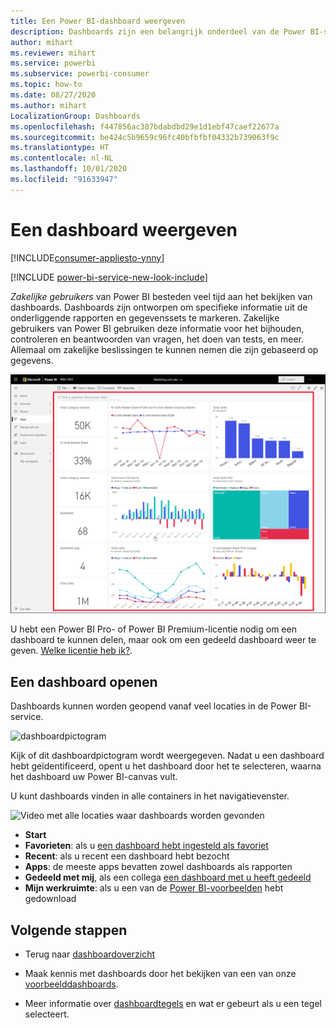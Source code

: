 ```yaml
---
title: Een Power BI-dashboard weergeven
description: Dashboards zijn een belangrijk onderdeel van de Power BI-service. Leer hoe u een dashboard opent en weergeeft.
author: mihart
ms.reviewer: mihart
ms.service: powerbi
ms.subservice: powerbi-consumer
ms.topic: how-to
ms.date: 08/27/2020
ms.author: mihart
LocalizationGroup: Dashboards
ms.openlocfilehash: f447856ac387bdabdbd29e1d1ebf47caef22677a
ms.sourcegitcommit: be424c5b9659c96fc40bfbfbf04332b739063f9c
ms.translationtype: HT
ms.contentlocale: nl-NL
ms.lasthandoff: 10/01/2020
ms.locfileid: "91633947"
---
```

# <a name="view-a-dashboard"></a>Een dashboard weergeven

[!INCLUDE[consumer-appliesto-ynny](../includes/consumer-appliesto-ynny.md)]

[!INCLUDE [power-bi-service-new-look-include](../includes/power-bi-service-new-look-include.md)]

*Zakelijke gebruikers* van Power BI besteden veel tijd aan het bekijken van dashboards. Dashboards zijn ontworpen om specifieke informatie uit de onderliggende rapporten en gegevenssets te markeren. Zakelijke gebruikers van Power BI gebruiken deze informatie voor het bijhouden, controleren en beantwoorden van vragen, het doen van tests, en meer. Allemaal om zakelijke beslissingen te kunnen nemen die zijn gebaseerd op gegevens.

![Dashboard](media/end-user-dashboard-open/power-bi-new-dashboard.png)


U hebt een Power BI Pro- of Power BI Premium-licentie nodig om een dashboard te kunnen delen, maar ook om een gedeeld dashboard weer te geven. [Welke licentie heb ik?](end-user-license.md). 

## <a name="open-a-dashboard"></a>Een dashboard openen

Dashboards kunnen worden geopend vanaf veel locaties in de Power BI-service.

![dashboardpictogram](media/end-user-dashboard-open/power-bi-dashboard-icon.png)

Kijk of dit dashboardpictogram wordt weergegeven. Nadat u een dashboard hebt geïdentificeerd, opent u het dashboard door het te selecteren, waarna het dashboard uw Power BI-canvas vult.

U kunt dashboards vinden in alle containers in het navigatievenster. 

![Video met alle locaties waar dashboards worden gevonden](media/end-user-dashboard-open/power-bi-open-dashboards.gif)

- **Start** 
- **Favorieten**: als u [een dashboard hebt ingesteld als favoriet](end-user-favorite.md)
- **Recent**: als u recent een dashboard hebt bezocht
- **Apps**: de meeste apps bevatten zowel dashboards als rapporten
- **Gedeeld met mij**, als een collega [een dashboard met u heeft gedeeld](end-user-shared-with-me.md)
- **Mijn werkruimte**: als u een van de [Power BI-voorbeelden](../create-reports/sample-datasets.md) hebt gedownload



## <a name="next-steps"></a>Volgende stappen
* Terug naar [dashboardoverzicht](end-user-dashboards.md)

* Maak kennis met dashboards door het bekijken van een van onze [voorbeelddashboards](../create-reports/sample-tutorial-connect-to-the-samples.md).    
* Meer informatie over [dashboardtegels](end-user-tiles.md) en wat er gebeurt als u een tegel selecteert.
